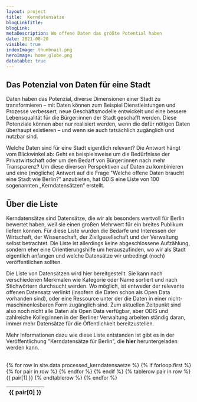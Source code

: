```yaml
---
layout: project
title:  Kerndatensätze
blogLinkTitle: 
blogLink: 
metaDescription: Wo offene Daten das größte Potential haben
date: 2021-08-20
visible: true
indexImage: thumbnail.png
heroImage: home_globe.png
datatable: true
---
```

## Das Potenzial von Daten für eine Stadt

Daten haben das Potenzial, diverse Dimensionen einer Stadt zu transformieren – mit Daten können zum Beispiel Dienstleistungen und Prozesse verbessert, neue Geschäftsmodelle entwickelt und eine bessere Lebensqualität für die Bürger:innen der Stadt geschafft werden. Diese Potenziale können aber nur realisiert werden, wenn die dafür nötigen Daten überhaupt existieren – und wenn sie auch tatsächlich zugänglich und nutzbar sind.

Welche Daten sind für eine Stadt eigentlich relevant? Die Antwort hängt vom Blickwinkel ab: Geht es beispielsweise um die Bedürfnisse der Privatwirtschaft oder um den Bedarf von Bürger:innen nach mehr Transparenz? Um diese diversen Perspektiven auf Daten zu kombinieren und eine (mögliche) Antwort auf die Frage "Welche offene Daten braucht eine Stadt wie Berlin?" anzubieten, hat ODIS eine Liste von 100 sogenannten „Kerndatensätzen“ erstellt.

## Über die Liste

Kerndatensätze sind Datensätze, die wir als besonders wertvoll für Berlin bewertet haben, weil sie einen großen Mehrwert für ein breites Publikum liefern können. Für diese Liste wurden die Bedarfe und Interessen der Wirtschaft, der Wissenschaft, der Zivilgesellschaft und der Verwaltung selbst betrachtet. Die Liste ist allerdings keine abgeschlossene Aufzählung, sondern eher eine Orientierungshilfe um herauszufinden, wo wir als Stadt eigentlich anfangen und welche Datensätze wir unbedingt (noch) veröffentlichen sollten.

Die Liste von Datensätzen wird hier bereitgestellt. Sie kann nach verschiedenen Merkmalen wie Kategorie oder Name sortiert und nach Stichwörtern durchsucht werden. Wo möglich, ist entweder der relevante offenen Datensatz verlinkt (insofern die Daten schon als Open Data vorhanden sind), oder eine Ressource unter der die Daten in einer nicht-maschinenlesbaren Form zugänglich sind. Zum aktuellen Zeitpunkt sind also noch nicht alle Daten als Open Data verfügbar, aber ODIS und zahlreiche Kolleg:innen in der Berliner Verwaltung arbeiten ständig daran, immer mehr Datensätze für die Öffentlichkeit bereitzustellen.

Mehr Informationen dazu wie diese Liste entstanden ist gibt es in der Veröffentlichung "Kerndatensätze für Berlin", die **hier** heruntergeladen werden kann.

<br>
<table id='kerndatentable' class="display">
  {% for row in site.data.processed_kerndatensaetze %}
    {% if forloop.first %}
        <thead>
    <tr>
      {% for pair in row %}
        <th>{{ pair[0] }}</th>
      {% endfor %}
    </tr>
    </thead>
    {% endif %}
    {% tablerow pair in row %}
      {{ pair[1] }}
    {% endtablerow %}
    {% endfor %}
</table>

<script>
$('#kerndatentable').DataTable( {
    language: {
      search: 'Stichwortsuche ',
      lengthMenu: 'Zeige _MENU_ Einträge pro Seite',
      info: 'Zeige _START_ bis _END_ von _TOTAL_ Einträgen',
      paginate: {
        first: 'Erste',
        previous:'Vorherige',
        next:'Nächste',
        last:'Letzte'
      }
    },
    "columnDefs": [
    { "orderable": false, "targets": [2,4] },
    { className: "bold", "targets": [1] },
    { "width": "45%", "targets": 2 },
    {"className": "dt-center", "targets": 4}
  ],
    initComplete: function () {
        this.api().columns([0,4]).every( function () {
            var column = this;
            var select = $('<select><option value="">Alle</option></select>')
                .appendTo( $(column.header()))
                .on( 'change', function () {
                    var val = $.fn.dataTable.util.escapeRegex(
                        $(this).val()
                    );               
                    column
                        .search( val ? '^'+val+'$' : '', true, false )
                        .draw();
                } );

            column.data().unique().sort().each( function ( d, j ) {
                select.append('<option value="' + d + '">' + d.substr(0,35) + '</option>')
                //var val = $('<div/>').html(d.substr(0,35)).text();
                //select.append( '<option value="' + val + '">' + val + '</option>' );
            } );
        } );
    }
} );
</script>